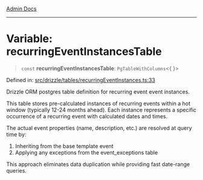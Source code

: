 [Admin Docs](/)

***

# Variable: recurringEventInstancesTable

> `const` **recurringEventInstancesTable**: `PgTableWithColumns`\<\{ \}\>

Defined in: [src/drizzle/tables/recurringEventInstances.ts:33](https://github.com/Sourya07/talawa-api/blob/aac5f782223414da32542752c1be099f0b872196/src/drizzle/tables/recurringEventInstances.ts#L33)

Drizzle ORM postgres table definition for recurring event event instances.

This table stores pre-calculated instances of recurring events within a hot window
(typically 12-24 months ahead). Each instance represents a specific occurrence
of a recurring event with calculated dates and times.

The actual event properties (name, description, etc.) are resolved at query time by:
1. Inheriting from the base template event
2. Applying any exceptions from the event_exceptions table

This approach eliminates data duplication while providing fast date-range queries.
